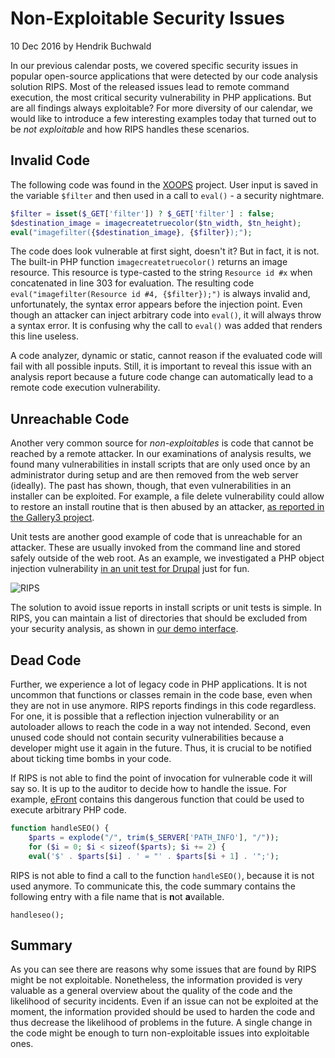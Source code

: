 # Non-Exploitable Security Issues

10 Dec 2016 by Hendrik Buchwald

In our previous calendar posts, we covered specific security issues in
popular open-source applications that were detected by our code analysis
solution RIPS. Most of the released issues lead to remote command
execution, the most critical security vulnerability in PHP applications.
But are all findings always exploitable? For more diversity of our
calendar, we would like to introduce a few interesting examples today
that turned out to be *not exploitable* and how RIPS handles these
scenarios.

## Invalid Code

The following code was found in the
[XOOPS](http://www.xoops.org/)
project. User input is saved in the variable `$filter` and then used in
a call to `eval()` - a security nightmare.

```php
$filter = isset($_GET['filter']) ? $_GET['filter'] : false;
$destination_image = imagecreatetruecolor($tn_width, $tn_height);
eval("imagefilter({$destination_image}, {$filter});");
```

The code does look vulnerable at first sight, doesn't it? But in fact,
it is not. The built-in PHP function `imagecreatetruecolor()` returns an
image resource. This resource is type-casted to the string
`Resource id #x` when concatenated in line 303 for evaluation. The
resulting code `eval("imagefilter(Resource id #4, {$filter});")` is
always invalid and, unfortunately, the syntax error appears before the
injection point. Even though an attacker can inject arbitrary code into
`eval()`, it will always throw a syntax error. It is confusing why the
call to `eval()` was added that renders this line useless.

A code analyzer, dynamic or static, cannot reason if the evaluated code
will fail with all possible inputs. Still, it is important to reveal
this issue with an analysis report because a future code change can
automatically lead to a remote code execution vulnerability.

## Unreachable Code

Another very common source for *non-exploitables* is code that cannot be
reached by a remote attacker. In our examinations of analysis results,
we found many vulnerabilities in install scripts that are only used once
by an administrator during setup and are then removed from the web
server (ideally). The past has shown, though, that even vulnerabilities
in an installer can be exploited. For example, a file delete
vulnerability could allow to restore an install routine that is then
abused by an attacker, [as reported in the Gallery3
project](https://websec.wordpress.com/2013/03/06/gallery-project-3-0-4-bugbounty-remote-code-execution-admin/).

Unit tests are another good example of code that is unreachable for an
attacker. These are usually invoked from the command line and stored
safely outside of the web root. As an example, we investigated a PHP
object injection vulnerability [in an unit test for
Drupal](https://websec.wordpress.com/2015/01/09/drupal-7-34-admin-php-object-injection/)
just for fun.

![RIPS](https://web.archive.org/web/20201108132820im_/https://blog.ripstech.com/img/2016/analysis_settings.png "Code Analysis Settings")

The solution to avoid issue reports in install scripts or unit tests is
simple. In RIPS, you can maintain a list of directories that should be
excluded from your security analysis, as shown in [our demo
interface](https://demo.ripstech.com/settings/#ignores).

## Dead Code

Further, we experience a lot of legacy code in PHP applications. It is
not uncommon that functions or classes remain in the code base, even
when they are not in use anymore. RIPS reports findings in this code
regardless. For one, it is possible that a reflection injection
vulnerability or an autoloader allows to reach the code in a way not
intended. Second, even unused code should not contain security
vulnerabilities because a developer might use it again in the future.
Thus, it is crucial to be notified about ticking time bombs in your
code.

If RIPS is not able to find the point of invocation for vulnerable code
it will say so. It is up to the auditor to decide how to handle the
issue. For example,
[eFront](https://cloud.ripstech.com/project/1799/14/221/#libraries/globals.php)
contains this dangerous function that could be used to execute arbitrary
PHP code.

```php
function handleSEO() {
    $parts = explode("/", trim($_SERVER['PATH_INFO'], "/"));
    for ($i = 0; $i < sizeof($parts); $i += 2) {
    eval('$' . $parts[$i] . ' = "' . $parts[$i + 1] . '";');
```

RIPS is not able to find a call to the function `handleSEO()`, because
it is not used anymore. To communicate this, the code summary contains
the following entry with a file name that is **n**ot **a**vailable.

```
handleseo();
```

## Summary

As you can see there are reasons why some issues that are found by RIPS
might be not exploitable. Nonetheless, the information provided is very
valuable as a general overview about the quality of the code and the
likelihood of security incidents. Even if an issue can not be exploited
at the moment, the information provided should be used to harden the
code and thus decrease the likelihood of problems in the future. A
single change in the code might be enough to turn non-exploitable issues
into exploitable ones.
